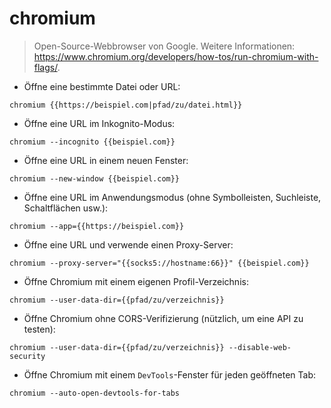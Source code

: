 # chromium

> Open-Source-Webbrowser von Google.
> Weitere Informationen: <https://www.chromium.org/developers/how-tos/run-chromium-with-flags/>.

- Öffne eine bestimmte Datei oder URL:

`chromium {{https://beispiel.com|pfad/zu/datei.html}}`

- Öffne eine URL im Inkognito-Modus:

`chromium --incognito {{beispiel.com}}`

- Öffne eine URL in einem neuen Fenster:

`chromium --new-window {{beispiel.com}}`

- Öffne eine URL im Anwendungsmodus (ohne Symbolleisten, Suchleiste, Schaltflächen usw.):

`chromium --app={{https://beispiel.com}}`

- Öffne eine URL und verwende einen Proxy-Server:

`chromium --proxy-server="{{socks5://hostname:66}}" {{beispiel.com}}`

- Öffne Chromium mit einem eigenen Profil-Verzeichnis:

`chromium --user-data-dir={{pfad/zu/verzeichnis}}`

- Öffne Chromium ohne CORS-Verifizierung (nützlich, um eine API zu testen):

`chromium --user-data-dir={{pfad/zu/verzeichnis}} --disable-web-security`

- Öffne Chromium mit einem `DevTools`-Fenster für jeden geöffneten Tab:

`chromium --auto-open-devtools-for-tabs`
